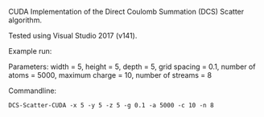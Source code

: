 CUDA Implementation of the Direct Coulomb Summation (DCS) Scatter algorithm.

Tested using Visual Studio 2017 (v141).

Example run:

Parameters: width = 5, height = 5, depth = 5, grid spacing = 0.1, number of atoms = 5000, maximum charge = 10, number of streams = 8

Commandline:
```
DCS-Scatter-CUDA -x 5 -y 5 -z 5 -g 0.1 -a 5000 -c 10 -n 8
```